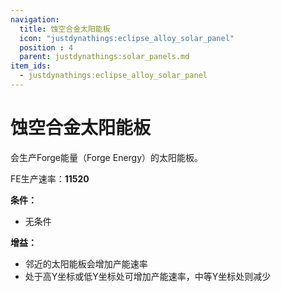 ```yaml
---
navigation:
  title: 蚀空合金太阳能板
  icon: "justdynathings:eclipse_alloy_solar_panel"
  position : 4
  parent: justdynathings:solar_panels.md
item_ids:
  - justdynathings:eclipse_alloy_solar_panel
---
```


# 蚀空合金太阳能板

会生产Forge能量（Forge Energy）的太阳能板。

FE生产速率：**11520**

**条件：**
- 无条件

**增益：**
- 邻近的太阳能板会增加产能速率
- 处于高Y坐标或低Y坐标处可增加产能速率，中等Y坐标处则减少

<BlockImage id="justdynathings:eclipse_alloy_solar_panel" scale="4.0"/>

<RecipeFor id="justdynathings:eclipse_alloy_solar_panel" />